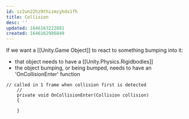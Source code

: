 ```yaml
---
id: sz2un22hz9thizmzyhdx1fh
title: Collision
desc: ''
updated: 1646163222881
created: 1646162986849
---
```


If we want a [[Unity.Game Object]] to react to something bumping into it:
- that object needs to have a [[Unity.Physics.Rigidbodies]]
- the object bumping, or being bumped, needs to have an 'OnCollisionEnter' function


```
// called in 1 frame when collision first is detected
    // 
    private void OnCollisionEnter(Collision collision)
    {
        
    }
```